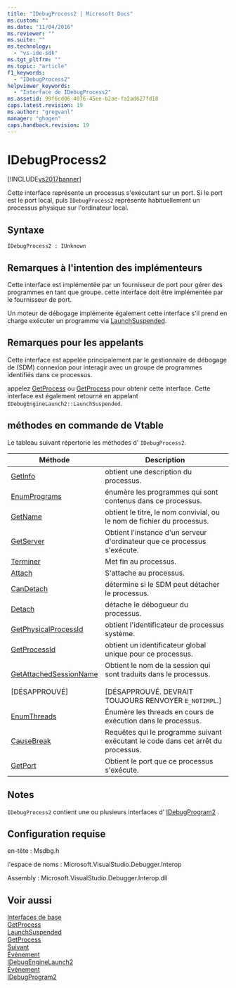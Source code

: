 ```yaml
---
title: "IDebugProcess2 | Microsoft Docs"
ms.custom: ""
ms.date: "11/04/2016"
ms.reviewer: ""
ms.suite: ""
ms.technology: 
  - "vs-ide-sdk"
ms.tgt_pltfrm: ""
ms.topic: "article"
f1_keywords: 
  - "IDebugProcess2"
helpviewer_keywords: 
  - "Interface de IDebugProcess2"
ms.assetid: 99f6cd06-4076-45ee-b2ae-fa2ad627fd18
caps.latest.revision: 19
ms.author: "gregvanl"
manager: "ghogen"
caps.handback.revision: 19
---
```

# IDebugProcess2
[!INCLUDE[vs2017banner](../../../code-quality/includes/vs2017banner.md)]

Cette interface représente un processus s'exécutant sur un port.  Si le port est le port local, puis `IDebugProcess2` représente habituellement un processus physique sur l'ordinateur local.  
  
## Syntaxe  
  
```  
IDebugProcess2 : IUnknown  
```  
  
## Remarques à l'intention des implémenteurs  
 Cette interface est implémentée par un fournisseur de port pour gérer des programmes en tant que groupe.  cette interface doit être implémentée par le fournisseur de port.  
  
 Un moteur de débogage implémente également cette interface s'il prend en charge exécuter un programme via [LaunchSuspended](../../../extensibility/debugger/reference/idebugenginelaunch2-launchsuspended.md).  
  
## Remarques pour les appelants  
 Cette interface est appelée principalement par le gestionnaire de débogage de \(SDM\) connexion pour interagir avec un groupe de programmes identifiés dans ce processus.  
  
 appelez [GetProcess](../../../extensibility/debugger/reference/idebugprogram2-getprocess.md) ou [GetProcess](../Topic/IDebugPort2::GetProcess.md) pour obtenir cette interface.  Cette interface est également retourné en appelant `IDebugEngineLaunch2::LaunchSuspended`.  
  
## méthodes en commande de Vtable  
 Le tableau suivant répertorie les méthodes d' `IDebugProcess2`.  
  
|Méthode|Description|  
|-------------|-----------------|  
|[GetInfo](../../../extensibility/debugger/reference/idebugprocess2-getinfo.md)|obtient une description du processus.|  
|[EnumPrograms](../../../extensibility/debugger/reference/idebugprocess2-enumprograms.md)|énumère les programmes qui sont contenus dans ce processus.|  
|[GetName](../../../extensibility/debugger/reference/idebugprocess2-getname.md)|obtient le titre, le nom convivial, ou le nom de fichier du processus.|  
|[GetServer](../../../extensibility/debugger/reference/idebugprocess2-getserver.md)|Obtient l'instance d'un serveur d'ordinateur que ce processus s'exécute.|  
|[Terminer](../../../extensibility/debugger/reference/idebugprocess2-terminate.md)|Met fin au processus.|  
|[Attach](../../../extensibility/debugger/reference/idebugprocess2-attach.md)|S'attache au processus.|  
|[CanDetach](../../../extensibility/debugger/reference/idebugprocess2-candetach.md)|détermine si le SDM peut détacher le processus.|  
|[Detach](../../../extensibility/debugger/reference/idebugprocess2-detach.md)|détache le débogueur du processus.|  
|[GetPhysicalProcessId](../../../extensibility/debugger/reference/idebugprocess2-getphysicalprocessid.md)|obtient l'identificateur de processus système.|  
|[GetProcessId](../../../extensibility/debugger/reference/idebugprocess2-getprocessid.md)|obtient un identificateur global unique pour ce processus.|  
|[GetAttachedSessionName](../../../extensibility/debugger/reference/idebugprocess2-getattachedsessionname.md)<br /><br /> \[DÉSAPPROUVÉ\]|Obtient le nom de la session qui sont traduits dans le processus.<br /><br /> \[DÉSAPPROUVÉ.  DEVRAIT TOUJOURS RENVOYER `E_NOTIMPL`.\]|  
|[EnumThreads](../../../extensibility/debugger/reference/idebugprocess2-enumthreads.md)|Énumère les threads en cours de exécution dans le processus.|  
|[CauseBreak](../../../extensibility/debugger/reference/idebugprocess2-causebreak.md)|Requêtes qui le programme suivant exécutant le code dans cet arrêt du processus.|  
|[GetPort](../../../extensibility/debugger/reference/idebugprocess2-getport.md)|Obtient le port que ce processus s'exécute.|  
  
## Notes  
 `IDebugProcess2` contient une ou plusieurs interfaces d' [IDebugProgram2](../../../extensibility/debugger/reference/idebugprogram2.md) .  
  
## Configuration requise  
 en\-tête : Msdbg.h  
  
 l'espace de noms : Microsoft.VisualStudio.Debugger.Interop  
  
 Assembly : Microsoft.VisualStudio.Debugger.Interop.dll  
  
## Voir aussi  
 [Interfaces de base](../../../extensibility/debugger/reference/core-interfaces.md)   
 [GetProcess](../Topic/IDebugPort2::GetProcess.md)   
 [LaunchSuspended](../../../extensibility/debugger/reference/idebugenginelaunch2-launchsuspended.md)   
 [GetProcess](../../../extensibility/debugger/reference/idebugprogram2-getprocess.md)   
 [Suivant](../../../extensibility/debugger/reference/ienumdebugprocesses2-next.md)   
 [Événement](../../../extensibility/debugger/reference/idebugportevents2-event.md)   
 [IDebugEngineLaunch2](../../../extensibility/debugger/reference/idebugenginelaunch2.md)   
 [Événement](../../../extensibility/debugger/reference/idebugeventcallback2-event.md)   
 [IDebugProgram2](../../../extensibility/debugger/reference/idebugprogram2.md)
